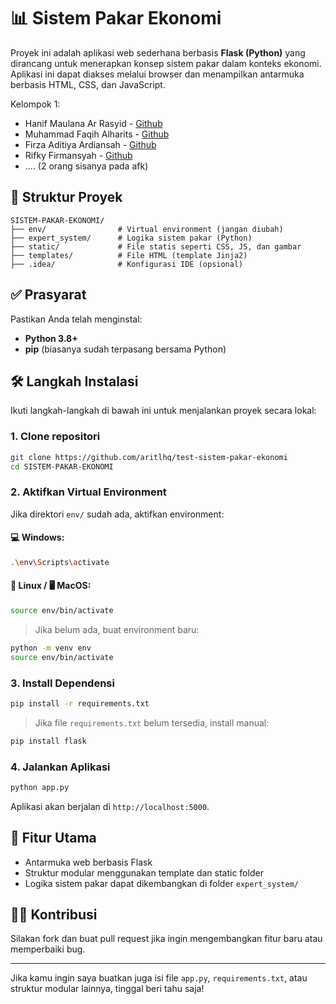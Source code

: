 # 📊 Sistem Pakar Ekonomi

Proyek ini adalah aplikasi web sederhana berbasis **Flask (Python)** yang dirancang untuk menerapkan konsep sistem pakar dalam konteks ekonomi. Aplikasi ini dapat diakses melalui browser dan menampilkan antarmuka berbasis HTML, CSS, dan JavaScript.

Kelompok 1:
- Hanif Maulana Ar Rasyid - [Github](https://github.com/manap01)
- Muhammad Faqih Alharits - [Github](https://github.com/aritlhq) 
- Firza Aditiya Ardiansah - [Github](https://github.com/firzaaditiya)
- Rifky Firmansyah - [Github](https://github.com/Rifkyyyyyyyy)
- .... (2 orang sisanya pada afk)

## 📁 Struktur Proyek

```
SISTEM-PAKAR-EKONOMI/
├── env/                # Virtual environment (jangan diubah)
├── expert_system/      # Logika sistem pakar (Python)
├── static/             # File statis seperti CSS, JS, dan gambar
├── templates/          # File HTML (template Jinja2)
├── .idea/              # Konfigurasi IDE (opsional)
```

## ✅ Prasyarat

Pastikan Anda telah menginstal:

* **Python 3.8+**
* **pip** (biasanya sudah terpasang bersama Python)

## 🛠️ Langkah Instalasi

Ikuti langkah-langkah di bawah ini untuk menjalankan proyek secara lokal:

### 1. Clone repositori

```bash
git clone https://github.com/aritlhq/test-sistem-pakar-ekonomi
cd SISTEM-PAKAR-EKONOMI
```

### 2. Aktifkan Virtual Environment

Jika direktori `env/` sudah ada, aktifkan environment:

#### 💻 Windows:

```bash
.\env\Scripts\activate
```

#### 🐧 Linux / 🖥️ MacOS:

```bash
source env/bin/activate
```

> Jika belum ada, buat environment baru:

```bash
python -m venv env
source env/bin/activate
```

### 3. Install Dependensi

```bash
pip install -r requirements.txt
```

> Jika file `requirements.txt` belum tersedia, install manual:

```bash
pip install flask
```

### 4. Jalankan Aplikasi

```bash
python app.py
```

Aplikasi akan berjalan di `http://localhost:5000`.

## 🧠 Fitur Utama

* Antarmuka web berbasis Flask
* Struktur modular menggunakan template dan static folder
* Logika sistem pakar dapat dikembangkan di folder `expert_system/`

## 👨‍💻 Kontribusi

Silakan fork dan buat pull request jika ingin mengembangkan fitur baru atau memperbaiki bug.

---

Jika kamu ingin saya buatkan juga isi file `app.py`, `requirements.txt`, atau struktur modular lainnya, tinggal beri tahu saja!

